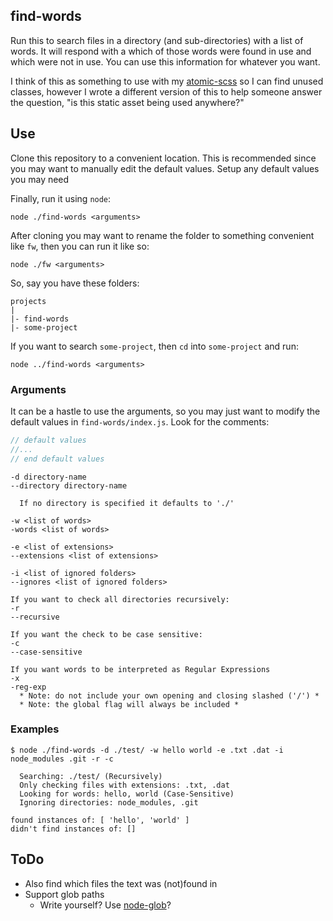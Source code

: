 ## find-words

Run this to search files in a directory (and sub-directories) with a list of words. It will respond with a which of those words were found in use and which were not in use. You can use this information for whatever you want.

I think of this as something to use with my <a href="https://github.com/internetErik/atomic-scss" target="_blank">atomic-scss</a> so I can find unused classes, however I wrote a different version of this to help someone answer the question, "is this static asset being used anywhere?"

## Use

Clone this repository to a convenient location. This is recommended since you may want to manually edit the default values. Setup any default values you may need 

Finally, run it using `node`:

```
node ./find-words <arguments>
```

After cloning you may want to rename the folder to something convenient like `fw`, then you can run it like so:

```
node ./fw <arguments>
```

So, say you have these folders:

```
projects
|
|- find-words
|- some-project
```

If you want to search `some-project`, then `cd` into `some-project` and run:

```
node ../find-words <arguments>
```

### Arguments

It can be a hastle to use the arguments, so you may just want to modify the default values in `find-words/index.js`. Look for the comments:

```JavaScript
// default values
//...
// end default values
```

```
-d directory-name
--directory directory-name

  If no directory is specified it defaults to './'

-w <list of words>
-words <list of words>

-e <list of extensions>
--extensions <list of extensions>

-i <list of ignored folders>
--ignores <list of ignored folders>

If you want to check all directories recursively:
-r
--recursive

If you want the check to be case sensitive:
-c
--case-sensitive

If you want words to be interpreted as Regular Expressions
-x
-reg-exp
  * Note: do not include your own opening and closing slashed ('/') *
  * Note: the global flag will always be included *

```


### Examples

```
$ node ./find-words -d ./test/ -w hello world -e .txt .dat -i node_modules .git -r -c

  Searching: ./test/ (Recursively)
  Only checking files with extensions: .txt, .dat
  Looking for words: hello, world (Case-Sensitive)
  Ignoring directories: node_modules, .git

found instances of: [ 'hello', 'world' ]
didn't find instances of: []

```

## ToDo

* Also find which files the text was (not)found in
* Support glob paths
  * Write yourself? Use <a href="https://github.com/isaacs/node-glob" target="_blank">node-glob</a>?

